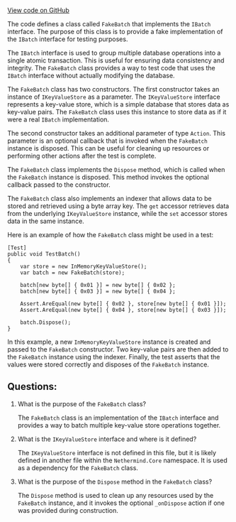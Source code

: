 [View code on GitHub](https://github.com/nethermindeth/nethermind/Nethermind.Core/FakeBatch.cs)

The code defines a class called `FakeBatch` that implements the `IBatch` interface. The purpose of this class is to provide a fake implementation of the `IBatch` interface for testing purposes. 

The `IBatch` interface is used to group multiple database operations into a single atomic transaction. This is useful for ensuring data consistency and integrity. The `FakeBatch` class provides a way to test code that uses the `IBatch` interface without actually modifying the database.

The `FakeBatch` class has two constructors. The first constructor takes an instance of `IKeyValueStore` as a parameter. The `IKeyValueStore` interface represents a key-value store, which is a simple database that stores data as key-value pairs. The `FakeBatch` class uses this instance to store data as if it were a real `IBatch` implementation.

The second constructor takes an additional parameter of type `Action`. This parameter is an optional callback that is invoked when the `FakeBatch` instance is disposed. This can be useful for cleaning up resources or performing other actions after the test is complete.

The `FakeBatch` class implements the `Dispose` method, which is called when the `FakeBatch` instance is disposed. This method invokes the optional callback passed to the constructor.

The `FakeBatch` class also implements an indexer that allows data to be stored and retrieved using a byte array key. The `get` accessor retrieves data from the underlying `IKeyValueStore` instance, while the `set` accessor stores data in the same instance.

Here is an example of how the `FakeBatch` class might be used in a test:

```
[Test]
public void TestBatch()
{
    var store = new InMemoryKeyValueStore();
    var batch = new FakeBatch(store);

    batch[new byte[] { 0x01 }] = new byte[] { 0x02 };
    batch[new byte[] { 0x03 }] = new byte[] { 0x04 };

    Assert.AreEqual(new byte[] { 0x02 }, store[new byte[] { 0x01 }]);
    Assert.AreEqual(new byte[] { 0x04 }, store[new byte[] { 0x03 }]);

    batch.Dispose();
}
```

In this example, a new `InMemoryKeyValueStore` instance is created and passed to the `FakeBatch` constructor. Two key-value pairs are then added to the `FakeBatch` instance using the indexer. Finally, the test asserts that the values were stored correctly and disposes of the `FakeBatch` instance.
## Questions: 
 1. What is the purpose of the `FakeBatch` class?
    
    The `FakeBatch` class is an implementation of the `IBatch` interface and provides a way to batch multiple key-value store operations together.

2. What is the `IKeyValueStore` interface and where is it defined?
    
    The `IKeyValueStore` interface is not defined in this file, but it is likely defined in another file within the `Nethermind.Core` namespace. It is used as a dependency for the `FakeBatch` class.

3. What is the purpose of the `Dispose` method in the `FakeBatch` class?
    
    The `Dispose` method is used to clean up any resources used by the `FakeBatch` instance, and it invokes the optional `_onDispose` action if one was provided during construction.